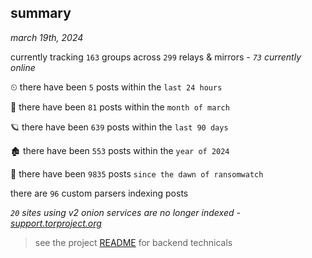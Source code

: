 
## summary
_march 19th, 2024_

currently tracking `163` groups across `299` relays & mirrors - _`73` currently online_

⏲ there have been `5` posts within the `last 24 hours`

🦈 there have been `81` posts within the `month of march`

🪐 there have been `639` posts within the `last 90 days`

🏚 there have been `553` posts within the `year of 2024`

🦕 there have been `9835` posts `since the dawn of ransomwatch`

there are `96` custom parsers indexing posts

_`20` sites using v2 onion services are no longer indexed - [support.torproject.org](https://support.torproject.org/onionservices/v2-deprecation/)_

> see the project [README](https://github.com/joshhighet/ransomwatch#ransomwatch--) for backend technicals
